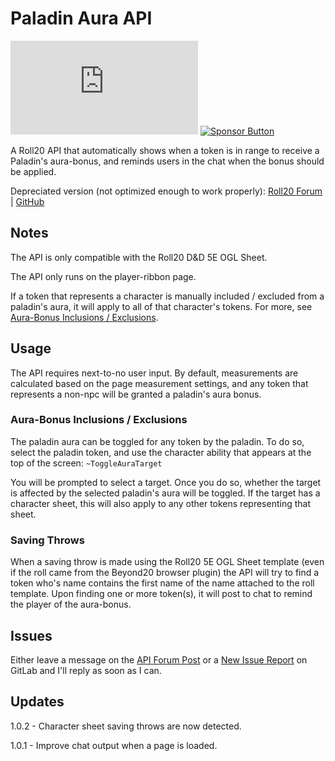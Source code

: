 # Paladin Aura API

[![Version Button](https://badgen.net/https/gitlab.com/LaytonGB/Paladin-Aura-API/-/raw/master/builder/package.json?cache=300)](https://gitlab.com/LaytonGB/Paladin-Aura-API/-/raw/master/PaladinAura.js) [![Sponsor Button](https://badgen.net/badge/Sponsor%20me%20a%20Coffee/PayPal/?color=pink)](https://paypal.me/LaytonGB)

A Roll20 API that automatically shows when a token is in range to receive a Paladin's aura-bonus, and reminds users in the chat when the bonus should be applied.

Depreciated version (not optimized enough to work properly): [Roll20 Forum](https://app.roll20.net/forum/post/8228820/script-d-and-d-5e-ogl-sheet-paladin-aura/?pagenum=1) | [GitHub](https://github.com/LaytonGB/PaladinAura)

## Notes

The API is only compatible with the Roll20 D&D 5E OGL Sheet.

The API only runs on the player-ribbon page.

If a token that represents a character is manually included / excluded from a paladin's aura, it will apply to all of that character's tokens. For more, see [Aura-Bonus Inclusions / Exclusions](#aura-bonus-inclusions--exclusions).

## Usage

The API requires next-to-no user input. By default, measurements are calculated based on the page measurement settings, and any token that represents a non-npc will be granted a paladin's aura bonus.

### Aura-Bonus Inclusions / Exclusions

The paladin aura can be toggled for any token by the paladin. To do so, select the paladin token, and use the character ability that appears at the top of the screen: `~ToggleAuraTarget`

You will be prompted to select a target. Once you do so, whether the target is affected by the selected paladin's aura will be toggled. If the target has a character sheet, this will also apply to any other tokens representing that sheet.

### Saving Throws

When a saving throw is made using the Roll20 5E OGL Sheet template (even if the roll came from the Beyond20 browser plugin) the API will try to find a token who's name contains the first name of the name attached to the roll template. Upon finding one or more token(s), it will post to chat to remind the player of the aura-bonus.

## Issues

Either leave a message on the [API Forum Post](https://app.roll20.net/forum/post/9112039/script-paladin-aura-5e-d-and-d-api/?pagenum=1) or a [New Issue Report](https://gitlab.com/LaytonGB/Paladin-Aura-API/-/issues/new "Create a new issue report") on GitLab and I'll reply as soon as I can.

## Updates

1.0.2 - Character sheet saving throws are now detected.

1.0.1 - Improve chat output when a page is loaded.
